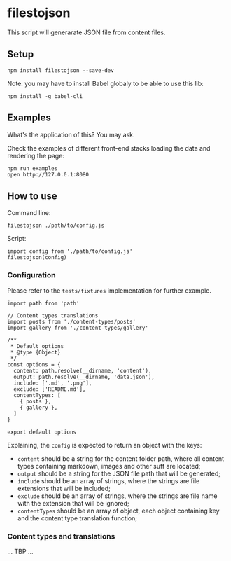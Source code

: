 # filestojson

This script will generarate JSON file from content files.

## Setup

```
npm install filestojson --save-dev
```

Note: you may have to install Babel globaly to be able to use this lib:

```
npm install -g babel-cli
```

## Examples

What's the application of this? You may ask.

Check the examples of different front-end stacks loading the data and rendering the page:

```
npm run examples
open http://127.0.0.1:8080
```

## How to use

Command line:

```
filestojson ./path/to/config.js
```

Script:

```
import config from './path/to/config.js'
filestojson(config)
```

### Configuration

Please refer to the `tests/fixtures` implementation for further example.

```
import path from 'path'

// Content types translations
import posts from './content-types/posts'
import gallery from './content-types/gallery'

/**
 * Default options
 * @type {Object}
 */
const options = {
  content: path.resolve(__dirname, 'content'),
  output: path.resolve(__dirname, 'data.json'),
  include: ['.md', '.png'],
  exclude: ['README.md'],
  contentTypes: [
  	{ posts },
  	{ gallery },
  ]
}

export default options
```

Explaining, the `config` is expected to return an object with the keys:

- `content` should be a string for the content folder path, where all content types containing markdown, images and other suff are located;
- `output` should be a string for the JSON file path that will be generated;
- `include` should be an array of strings, where the strings are file extensions that will be included;
- `exclude` should be an array of strings, where the strings are file name with the extension that will be ignored;
- `contentTypes` should be an array of object, each object containing key and the content type translation function;

### Content types and translations

... TBP ...
